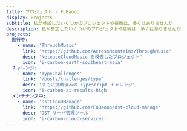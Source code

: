 ```yaml
---
title: プロジェクト - FuBaooo
display: Projects
subtitle: 私が参加したいくつかのプロジェクトや挑戦は、多くはありませんが
description: 私が参加したいくつかのプロジェクトや挑戦は、多くはありませんが
projects:
  進行中:
    - name: 'ThroughMusic'
      link: 'https://github.com/AcrossMountains/ThroughMusic'
      desc: 'NeteaseCloudMusic を模倣したプロジェクト'
      icon: 'i-carbon-earth-southeast-asia'
  チャレンジ:
    - name: 'TypeChallenges'
      link: '/posts/challenges/type'
      desc: 'すでに挑戦済みの Typescript チャレンジ'
      icon: 'i-carbon-ai-results-high'
  メンテナンス中:
    - name: 'DstCloudManage'
      link: 'https://github.com/FuBaooo/dst-cloud-manage'
      desc: 'DST サーバ管理ツール'
      icon: 'i-carbon-cloud-services'
---
```

